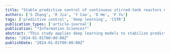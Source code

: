 ```yaml
---
title: "Stable predictive control of continuous stirred-tank reactors using deep learning"
authors: ['S Zhang', 'R Jia', 'Y Cao', 'D He', 'F Yu']
tags: ['predictive control', 'deep learning', 'CSTR']
publication_types: ['article-journal']
publication: "*Information Sciences*"
abstract: "This study applies deep learning models to stabilize predictive control in continuous stirred-tank reactors under nonlinear dynamics."
date: "2024-01-01T00:00:00Z"
publishDate: "2024-01-01T00:00:00Z"
---
```

